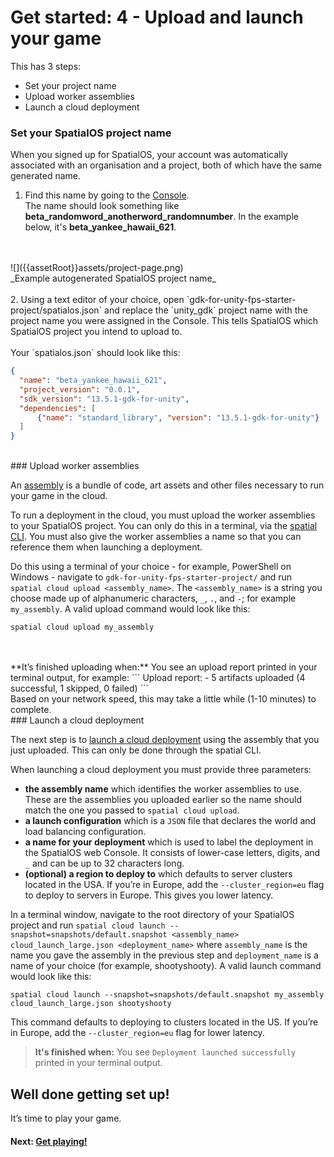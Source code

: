 # Get started: 4 - Upload and launch your game

This has 3 steps:

* Set your project name
* Upload worker assemblies
* Launch a cloud deployment


### Set your SpatialOS project name

When you signed up for SpatialOS, your account was automatically associated with an organisation and a project, both of which have the same generated name. 

1. Find this name by going to the [Console](https://console.improbable.io/projects). <br/>
The name should look something like **beta_randomword_anotherword_randomnumber**.
In the example below, it's **beta_yankee_hawaii_621**.
<br/>
<br/>
![]({{assetRoot}}assets/project-page.png)<br/>
_Example autogenerated SpatialOS project name_
<br/>
<br/>
2. Using a text editor of your choice, open `gdk-for-unity-fps-starter-project/spatialos.json` and replace the `unity_gdk` project name with the project name you were assigned in the Console. This tells SpatialOS which SpatialOS project you intend to upload to. 
<br/><br/>
Your `spatialos.json` should look like this:

```json
{
  "name": "beta_yankee_hawaii_621",
  "project_version": "0.0.1",
  "sdk_version": "13.5.1-gdk-for-unity",
  "dependencies": [
      {"name": "standard_library", "version": "13.5.1-gdk-for-unity"}
  ]
}
```

<br/>
### Upload worker assemblies

An [assembly](https://docs.improbable.io/reference/latest/shared/glossary#assembly) is a bundle of code, art assets and other files necessary to run your game in the cloud.

To run a deployment in the cloud, you must upload the worker assemblies to your SpatialOS project. You can only do this in a terminal, via the [spatial CLI](https://docs.improbable.io/reference/latest/shared/glossary#the-spatial-command-line-tool-cli). You must also give the worker assemblies a name so that you can reference them when launching a deployment.

Do this using a terminal of your choice - for example, PowerShell on Windows - navigate to `gdk-for-unity-fps-starter-project/` and run `spatial cloud upload <assembly_name>`. The `<assembly_name>` is a string you choose made up of alphanumeric characters, `_`, `.`, and `-`; for example `my_assembly`. A valid upload command would look like this:


```
spatial cloud upload my_assembly
```

<br/>
<br/>
**It’s finished uploading when:** You see an upload report printed in your terminal output, for example:
```
Upload report:
- 5 artifacts uploaded (4 successful, 1 skipped, 0 failed)
```
<br/>
Based on your network speed, this may take a little while (1-10 minutes) to complete.

<br/>
### Launch a cloud deployment

The next step is to [launch a cloud deployment](https://docs.improbable.io/reference/latest/shared/deploy/deploy-cloud#5-deploy-the-project) using the assembly that you just uploaded. This can only be done through the spatial CLI.

When launching a cloud deployment you must provide three parameters:

* **the assembly name** which identifies the worker assemblies to use. These are the assemblies you uploaded earlier so the name should match the one you passed to `spatial cloud upload`.
* **a launch configuration** which is a `JSON` file that declares the world and load balancing configuration.
* **a name for your deployment** which is used to label the deployment in the SpatialOS web Console. It consists of lower-case letters, digits, and `_` and can be up to 32 characters long.
* **(optional) a region to deploy to** which defaults to server clusters located in the USA. If you’re in Europe, add the `--cluster_region=eu` flag to deploy to servers in Europe. This gives you lower latency.

In a terminal window, navigate to the root directory of your SpatialOS project and run `spatial cloud launch --snapshot=snapshots/default.snapshot <assembly_name> cloud_launch_large.json <deployment_name>` where `assembly_name` is the name you gave the assembly in the previous step and `deployment_name` is a name of your choice (for example, shootyshooty). A valid launch command would look like this:
```
spatial cloud launch --snapshot=snapshots/default.snapshot my_assembly cloud_launch_large.json shootyshooty
```

This command defaults to deploying to clusters located in the US. If you’re in Europe, add the `--cluster_region=eu` flag for lower latency.

> **It's finished when:** You see `Deployment launched successfully` printed in your terminal output.

## Well done getting set up!
It’s time to play your game.

#### Next: [Get playing!]({{urlRoot}}/content/get-started/get-playing.md)

